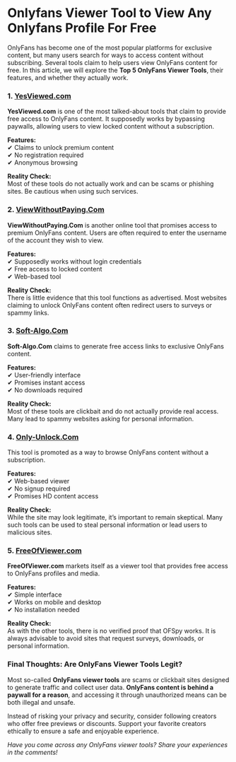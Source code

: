 # **Onlyfans Viewer Tool to View Any Onlyfans Profile For Free**

OnlyFans has become one of the most popular platforms for exclusive content, but many users search for ways to access content without subscribing. Several tools claim to help users view OnlyFans content for free. In this article, we will explore the **Top 5 OnlyFans Viewer Tools**, their features, and whether they actually work.

### **1. [YesViewed.com](https://yesviewed.com/)**
**YesViewed.com** is one of the most talked-about tools that claim to provide free access to OnlyFans content. It supposedly works by bypassing paywalls, allowing users to view locked content without a subscription.

**Features:**  
✔ Claims to unlock premium content  
✔ No registration required  
✔ Anonymous browsing  

**Reality Check:**  
Most of these tools do not actually work and can be scams or phishing sites. Be cautious when using such services.

### **2. [ViewWithoutPaying.Com](https://viewwithoutpaying.com/)**
**ViewWithoutPaying.Com** is another online tool that promises access to premium OnlyFans content. Users are often required to enter the username of the account they wish to view.

**Features:**  
✔ Supposedly works without login credentials  
✔ Free access to locked content  
✔ Web-based tool  

**Reality Check:**  
There is little evidence that this tool functions as advertised. Most websites claiming to unlock OnlyFans content often redirect users to surveys or spammy links.

### **3. [Soft-Algo.Com](https://soft-algo.com/)**
**Soft-Algo.Com** claims to generate free access links to exclusive OnlyFans content.

**Features:**  
✔ User-friendly interface  
✔ Promises instant access  
✔ No downloads required  

**Reality Check:**  
Most of these tools are clickbait and do not actually provide real access. Many lead to spammy websites asking for personal information.

### **4. [Only-Unlock.Com](https://only-unlock.com/)**
This tool is promoted as a way to browse OnlyFans content without a subscription.

**Features:**  
✔ Web-based viewer  
✔ No signup required  
✔ Promises HD content access  

**Reality Check:**  
While the site may look legitimate, it’s important to remain skeptical. Many such tools can be used to steal personal information or lead users to malicious sites.

### **5. [FreeOfViewer.com](https://www.freeofviewer.com/)**
**FreeOfViewer.com** markets itself as a viewer tool that provides free access to OnlyFans profiles and media.

**Features:**  
✔ Simple interface  
✔ Works on mobile and desktop  
✔ No installation needed  

**Reality Check:**  
As with the other tools, there is no verified proof that OFSpy works. It is always advisable to avoid sites that request surveys, downloads, or personal information.

### **Final Thoughts: Are OnlyFans Viewer Tools Legit?**
Most so-called **OnlyFans viewer tools** are scams or clickbait sites designed to generate traffic and collect user data. **OnlyFans content is behind a paywall for a reason**, and accessing it through unauthorized means can be both illegal and unsafe.

Instead of risking your privacy and security, consider following creators who offer free previews or discounts. Support your favorite creators ethically to ensure a safe and enjoyable experience.

*Have you come across any OnlyFans viewer tools? Share your experiences in the comments!*
